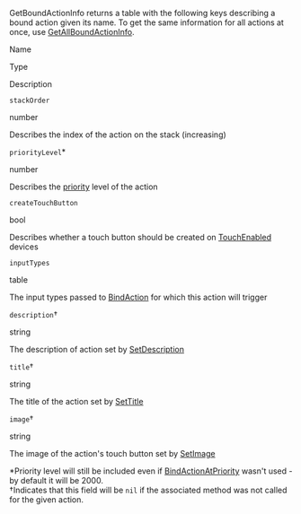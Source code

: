 GetBoundActionInfo returns a table with the following keys describing a bound action given its name. To get the same information for all actions at once, use [GetAllBoundActionInfo](https://developer.roblox.com/en-us/api-reference/function/ContextActionService/GetAllBoundActionInfo).

Name

Type

Description

`stackOrder`

number

Describes the index of the action on the stack (increasing)

`priorityLevel`\*

number

Describes the [priority](https://developer.roblox.com/en-us/api-reference/function/ContextActionService/BindActionAtPriority) level of the action

`createTouchButton`

bool

Describes whether a touch button should be created on [TouchEnabled](https://developer.roblox.com/en-us/api-reference/property/UserInputService/TouchEnabled) devices

`inputTypes`

table

The input types passed to [BindAction](https://developer.roblox.com/en-us/api-reference/function/ContextActionService/BindAction) for which this action will trigger

`description`†

string

The description of action set by [SetDescription](https://developer.roblox.com/en-us/api-reference/function/ContextActionService/SetDescription)

`title`†

string

The title of the action set by [SetTitle](https://developer.roblox.com/en-us/api-reference/function/ContextActionService/SetTitle)

`image`†

string

The image of the action's touch button set by [SetImage](https://developer.roblox.com/en-us/api-reference/function/ContextActionService/SetImage)

\*Priority level will still be included even if [BindActionAtPriority](https://developer.roblox.com/en-us/api-reference/function/ContextActionService/BindActionAtPriority) wasn't used - by default it will be 2000.  
†Indicates that this field will be `nil` if the associated method was not called for the given action.